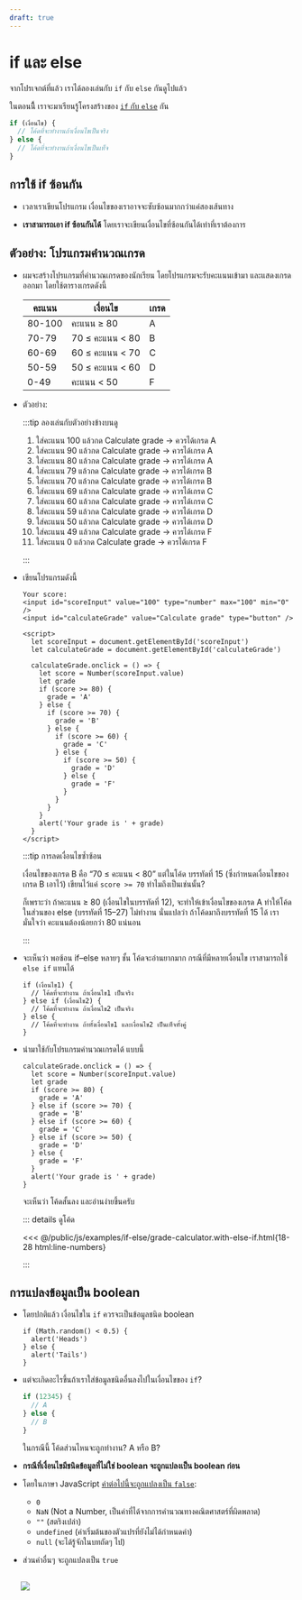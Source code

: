 ```yaml
---
draft: true
---
```


<script setup>
  import { reactive } from 'vue'
  import JsConsole from './components/JsConsole.vue'
  import CodeTemplate from './components/CodeTemplate.vue'
  import HtmlOutput from './components/HtmlOutput.vue'
</script>

# if และ else

จากโปรเจกต์ที่แล้ว
เราได้ลองเล่นกับ `if` กับ `else` กันดูไปแล้ว

ในตอนนีี้ เราจะมาเรียนรู้โครงสร้างของ [`if` กับ `else`](https://developer.mozilla.org/en-US/docs/Web/JavaScript/Reference/Statements/if...else) กัน

```js
if (เงื่อนไข) {
  // โค้ดที่จะทำงานถ้าเงื่อนไขเป็นจริง
} else {
  // โค้ดที่จะทำงานถ้าเงื่อนไขเป็นเท็จ
}
```

## การใช้ if ซ้อนกัน

- เวลาเราเขียนโปรแกรม
  เงื่อนไขของเราอาจจะซับซ้อนมากกว่าแค่สองเส้นทาง

- **เราสามารถเอา if ซ้อนกันได้**
  โดยเราจะเขียนเงื่อนไขที่ซ้อนกันได้เท่าที่เราต้องการ

## ตัวอย่าง: โปรแกรมคำนวณเกรด

- ผมจะสร้างโปรแกรมที่คำนวณเกรดของนักเรียน
  โดยโปรแกรมจะรับคะแนนเข้ามา และแสดงเกรดออกมา โดยใช้ตารางเกรดดังนี้

  | คะแนน  | เงื่อนไข           | เกรด |
  | ------ | ------------------ | ---- |
  | 80-100 | คะแนน ≥ 80         | A    |
  | 70-79  | 70 ≤ คะแนน &lt; 80 | B    |
  | 60-69  | 60 ≤ คะแนน &lt; 70 | C    |
  | 50-59  | 50 ≤ คะแนน &lt; 60 | D    |
  | 0-49   | คะแนน &lt; 50      | F    |

- ตัวอย่าง:

  <HtmlOutput src="/js/examples/if-else/grade-calculator.nested.html" :height="128" />

  :::tip ลองเล่นกับตัวอย่างข้างบนดู

  1. ใส่คะแนน 100 แล้วกด Calculate grade &rarr; ควรได้เกรด A
  2. ใส่คะแนน 90 แล้วกด Calculate grade &rarr; ควรได้เกรด A
  3. ใส่คะแนน 80 แล้วกด Calculate grade &rarr; ควรได้เกรด A
  4. ใส่คะแนน 79 แล้วกด Calculate grade &rarr; ควรได้เกรด B
  5. ใส่คะแนน 70 แล้วกด Calculate grade &rarr; ควรได้เกรด B
  6. ใส่คะแนน 69 แล้วกด Calculate grade &rarr; ควรได้เกรด C
  7. ใส่คะแนน 60 แล้วกด Calculate grade &rarr; ควรได้เกรด C
  8. ใส่คะแนน 59 แล้วกด Calculate grade &rarr; ควรได้เกรด D
  9. ใส่คะแนน 50 แล้วกด Calculate grade &rarr; ควรได้เกรด D
  10. ใส่คะแนน 49 แล้วกด Calculate grade &rarr; ควรได้เกรด F
  11. ใส่คะแนน 0 แล้วกด Calculate grade &rarr; ควรได้เกรด F

  :::

- เขียนโปรแกรมดังนี้

  ```html:line-numbers
  Your score:
  <input id="scoreInput" value="100" type="number" max="100" min="0" />
  <input id="calculateGrade" value="Calculate grade" type="button" />

  <script>
    let scoreInput = document.getElementById('scoreInput')
    let calculateGrade = document.getElementById('calculateGrade')

    calculateGrade.onclick = () => {
      let score = Number(scoreInput.value)
      let grade
      if (score >= 80) {
        grade = 'A'
      } else {
        if (score >= 70) {
          grade = 'B'
        } else {
          if (score >= 60) {
            grade = 'C'
          } else {
            if (score >= 50) {
              grade = 'D'
            } else {
              grade = 'F'
            }
          }
        }
      }
      alert('Your grade is ' + grade)
    }
  </script>
  ```

  :::tip การลดเงื่อนไขซ้ำซ้อน

  เงื่อนไขของเกรด B คือ “70 ≤ คะแนน &lt; 80”
  แต่ในโค้ด บรรทัดที่ 15 (ซึ่งกำหนดเงื่อนไขของเกรด B เอาไว้) เขียนไว้แค่ `score >= 70` ทำไมถึงเป็นเช่นนั้น?

  ก็เพราะว่า
  ถ้าคะแนน ≥ 80 (เงื่อนไขในบรรทัดที่ 12),
  จะทำให้เข้าเงื่อนไขของเกรด A
  ทำให้โค้ดในส่วนของ else (บรรทัดที่ 15–27) ไม่ทำงาน
  นั่นแปลว่า ถ้าโค้ดมาถึงบรรทัดที่ 15 ได้ เรามั่นใจว่า คะแนนต้องน้อยกว่า 80 แน่นอน

  :::

- จะเห็นว่า พอซ้อน if–else หลายๆ ชั้น โค้ดจะอ่านยากมาก
  กรณีที่มีหลายเงื่อนไข เราสามารถใช้ `else if` แทนได้

  ```js{3}
  if (เงื่อนไข1) {
    // โค้ดที่จะทำงาน ถ้าเงื่อนไข1 เป็นจริง
  } else if (เงื่อนไข2) {
    // โค้ดที่จะทำงาน ถ้าเงื่อนไข2 เป็นจริง
  } else {
    // โค้ดที่จะทำงาน ถ้าทั้งเงื่อนไข1 และเงื่อนไข2 เป็นเท็จทั้งคู่
  }
  ```

- นำมาใช้กับโปรแกรมคำนวณเกรดได้ แบบนี้

  ```js{6,8,10}
  calculateGrade.onclick = () => {
    let score = Number(scoreInput.value)
    let grade
    if (score >= 80) {
      grade = 'A'
    } else if (score >= 70) {
      grade = 'B'
    } else if (score >= 60) {
      grade = 'C'
    } else if (score >= 50) {
      grade = 'D'
    } else {
      grade = 'F'
    }
    alert('Your grade is ' + grade)
  }
  ```

  จะเห็นว่า โค้ดสั้นลง และอ่านง่ายขึ้นครับ

  ::: details ดูโค้ด

  <<< @/public/js/examples/if-else/grade-calculator.with-else-if.html{18-28 html:line-numbers}

  :::

## การแปลงข้อมูลเป็น boolean

- โดยปกติแล้ว เงื่อนไขใน `if` ควรจะเป็นข้อมูลชนิด boolean

  ```js{1}
  if (Math.random() < 0.5) {
    alert('Heads')
  } else {
    alert('Tails')
  }
  ```

- แต่จะเกิดอะไรขึ้นถ้าเราใส่ข้อมูลชนิดอื่นลงไปในเงื่อนไขของ `if`?

  ```js
  if (12345) {
    // A
  } else {
    // B
  }
  ```

  ในกรณีนี้
  โค้ดส่วนไหนจะถูกทำงาน?
  A หรือ B?

- **กรณีที่เงื่อนไขมีชนิดข้อมูลที่ไม่ใช่ boolean
  จะถูกแปลงเป็น boolean ก่อน**

- โดยในภาษา JavaScript [ค่าต่อไปนี้จะถูกแปลงเป็น `false`](https://developer.mozilla.org/en-US/docs/Glossary/Falsy):

  - `0`
  - `NaN` (Not a Number, เป็นค่าที่ได้จากการคำนวณทางคณิตศาสตร์ที่ผิดพลาด)
  - `""` (สตริงเปล่า)
  - `undefined` (ค่าเริ่มต้นของตัวแปรที่ยังไม่ได้กำหนดค่า)
  - `null` (จะได้รู้จักในบทถัดๆ ไป)

- ส่วนค่าอื่นๆ จะถูกแปลงเป็น `true`

<div class="ws-rounded-with-shadow" style="padding: 1px 20px">

![](https://im.dt.in.th/ipfs/bafybeiekcarsh7tr5eq32o4nxavd4otrzygcnjayq7dzvwp6rbout7m2y4/image.webp)

</div>
